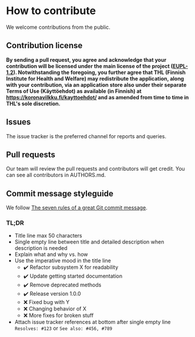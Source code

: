 # How to contribute

We welcome contributions from the public.

## Contribution license

__By sending a pull request, you agree and acknowledge that your contribution will be licensed under the main license of the project ([EUPL-1.2](https://spdx.org/licenses/EUPL-1.2.html)). Notwithstanding the foregoing, you further agree that THL (Finnish Institute for Health and Welfare) may redistribute the application, along with your contribution, via an application store also under their separate Terms of Use (Käyttöehdot) as available (in Finnish) at https://koronavilkku.fi/kayttoehdot/ and as amended from time to time in THL's sole discretion.__

## Issues

The issue tracker is the preferred channel for reports and queries.

## Pull requests

Our team will review the pull requests and contributors will get credit. You can see all contributors in AUTHORS.md.

## Commit message styleguide

We follow [The seven rules of a great Git commit message](https://chris.beams.io/posts/git-commit/).

### TL;DR

- Title line max 50 characters
- Single empty line between title and detailed description when description is needed
- Explain what and why vs. how
- Use the imperative mood in the title line
  - :heavy_check_mark: Refactor subsystem X for readability
  - :heavy_check_mark: Update getting started documentation
  - :heavy_check_mark: Remove deprecated methods
  - :heavy_check_mark: Release version 1.0.0
  - :x: Fixed bug with Y
  - :x: Changing behavior of X
  - :x: More fixes for broken stuff
- Attach issue tracker references at bottom after single empty line `Resolves: #123` or `See also: #456, #789`
